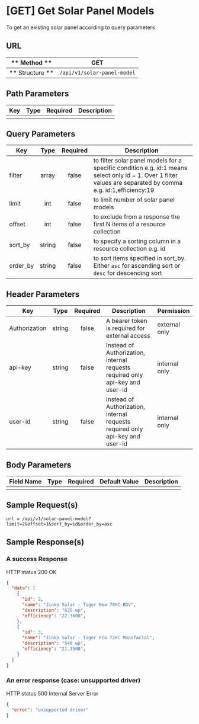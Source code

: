 # [GET] Get Solar Panel Models

To get an existing solar panel according to query parameters

## URL

| ** Method **    | GET                           | 
| --------------- | ----------------------------- | 
| ** Structure ** | `/api/v1/solar-panel-model`   |


## Path Parameters

| Key       | Type      | Required     | Description                     |
| --------- | :-------: | :----------: | ------------------------------- |
|           |           |              |                                 |


## Query Parameters

| Key                | Type      | Required  | Description                                                                                        |
| ------------------ | :-------: | :-------: | -------------------------------------------------------------------------------------------------- |
| filter             | array     | false     | to filter solar panel models for a specific condition e.g. id:1 means select only id = 1. Over 1 filter values are separated by comma e.g. id:1,efficiency:19 |
| limit              | int       | false     | to limit number of solar panel models                                                              |
| offset             | int       | false     | to exclude from a response the first N items of a resource collection                              |
| sort_by            | string    | false     | to specify a sorting column in a resource collection e.g. id                                       |
| order_by           | string    | false     | to sort items specified in sort_by. Either `asc` for ascending sort or `desc` for descending sort  |


## Header Parameters

| Key                 | Type       | Required  | Description                                                                   | Permission         |
| ------------------- | :--------: | :-------: | ----------------------------------------------------------------------------- | ------------------ |
| Authorization       | string     | false     | A bearer token is required for external access                                | external only      |
| api-key             | string     | false     | Instead of Authorization, internal requests required only api-key and user-id | internal only      |
| user-id             | string     | false     | Instead of Authorization, internal requests required only api-key and user-id | internal only      |


## Body Parameters

| Field Name   | Type     | Required | Default Value   |  Description               |
| ------------ | -------- | -------- | --------------- | -------------------------- |
|              |          |          |                 |                            |


## Sample Request(s) 
```
url = /api/v1/solar-panel-model?limit=2&offset=1&sort_by=id&order_by=asc
```

## Sample Response(s)
### A success Response
HTTP status 200 OK
```json
{
  "data": [
    {
      "id": 2,
      "name": "Jinko Solar - Tiger Neo 78HC-BDV",
      "description": "625 wp",
      "efficiency": "22.3600",
    },    
    {
      "id": 3,
      "name": "Jinko Solar - Tiger Pro 72HC Monofacial",
      "description": "540 wp",
      "efficiency": "21.3500",
    }
  ]
}
```

### An error response (case: unsupported driver)
HTTP status 500 Internal Server Error
```json
{
  "error": "unsupported driver"
}
```
